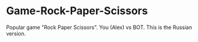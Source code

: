 # Game-Rock-Paper-Scissors
Popular game "Rock Paper Scissors". You (Alex) vs BOT.
This is the Russian version.
